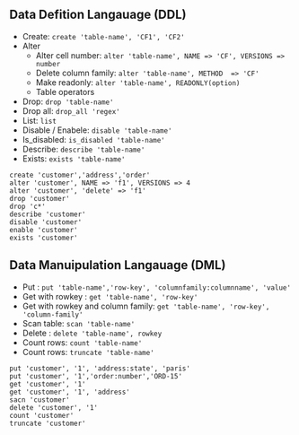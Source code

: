 ## Data Defition Langauage (DDL)

- Create: `create 'table-name', 'CF1', 'CF2'`
- Alter
    - Alter cell number: `alter 'table-name', NAME => 'CF', VERSIONS => number`
    - Delete column family: `alter 'table-name', METHOD  => 'CF'`
    - Make readonly: `alter 'table-name', READONLY(option)`
    - Table operators
- Drop: `drop 'table-name'`
- Drop all: `drop_all 'regex'`
- List: `list`
- Disable / Enabele: `disable 'table-name'`
- Is_disabled: `is_disabled 'table-name'`
- Describe: `describe 'table-name'`
- Exists: `exists 'table-name'`

```
create 'customer','address','order'
alter 'customer', NAME => 'f1', VERSIONS => 4
alter 'customer', 'delete' => 'f1'
drop 'customer'
drop 'c*'
describe 'customer'
disable 'customer'
enable 'customer'
exists 'customer'
```

## Data Manuipulation Langauage (DML)

* Put : `put 'table-name','row-key', 'columnfamily:columnname', 'value'`
* Get with rowkey : `get 'table-name', 'row-key'`
* Get with rowkey and column family: `get 'table-name', 'row-key', 'column-family'`
* Scan table: `scan 'table-name'`
* Delete : `delete 'table-name', rowkey`
* Count rows: `count 'table-name'`
* Count rows: `truncate 'table-name'`

```
put 'customer', '1', 'address:state', 'paris'
put 'customer', '1','order:number','ORD-15'
get 'customer', '1'
get 'customer', '1', 'address'
sacn 'customer'
delete 'customer', '1'
count 'customer'
truncate 'customer'
```